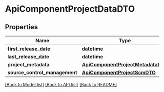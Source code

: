 # ApiComponentProjectDataDTO

## Properties

| Name                          | Type                                                                    | Description | Notes      |
| ----------------------------- | ----------------------------------------------------------------------- | ----------- | ---------- |
| **first_release_date**        | **datetime**                                                            |             | [optional] |
| **last_release_date**         | **datetime**                                                            |             | [optional] |
| **project_metadata**          | [**ApiComponentProjectMetadataDTO**](ApiComponentProjectMetadataDTO.md) |             | [optional] |
| **source_control_management** | [**ApiComponentProjectScmDTO**](ApiComponentProjectScmDTO.md)           |             | [optional] |

[[Back to Model list]](../README.md#documentation-for-models) [[Back to API list]](../README.md#documentation-for-api-endpoints) [[Back to README]](../README.md)
